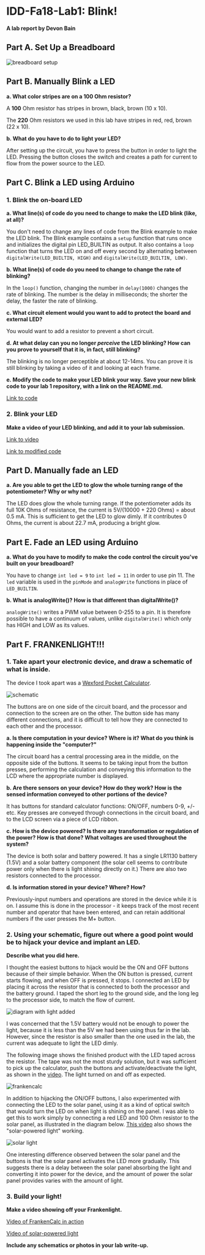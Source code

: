# IDD-Fa18-Lab1: Blink!

**A lab report by Devon Bain**

## Part A. Set Up a Breadboard

![breadboard setup](img/breadboard_setup.JPG)


## Part B. Manually Blink a LED

**a. What color stripes are on a 100 Ohm resistor?**

A **100** Ohm resistor has stripes in brown, black, brown (10 x 10).

The **220** Ohm resistors we used in this lab have stripes in red, red, brown (22 x 10).
 
**b. What do you have to do to light your LED?**

After setting up the circuit, you have to press the button in order to light the LED. Pressing the button closes the switch and creates a path for current to flow from the power source to the LED.


## Part C. Blink a LED using Arduino

### 1. Blink the on-board LED

**a. What line(s) of code do you need to change to make the LED blink (like, at all)?**

You don't need to change any lines of code from the Blink example to make the LED blink. The Blink example contains a `setup` function that runs once and initializes the digital pin LED_BUILTIN as output. It also contains a `loop` function that turns the LED on and off every second by alternating between `digitalWrite(LED_BUILTIN, HIGH)` and `digitalWrite(LED_BUILTIN, LOW)`.

**b. What line(s) of code do you need to change to change the rate of blinking?**

In the `loop()` function, changing the number in `delay(1000)` changes the rate of blinking. The number is the delay in milliseconds; the shorter the delay, the faster the rate of blinking.

**c. What circuit element would you want to add to protect the board and external LED?**

You would want to add a resistor to prevent a short circuit.
 
**d. At what delay can you no longer *perceive* the LED blinking? How can you prove to yourself that it is, in fact, still blinking?**

The blinking is no longer perceptible at about 12-14ms. You can prove it is still blinking by taking a video of it and looking at each frame.

**e. Modify the code to make your LED blink your way. Save your new blink code to your lab 1 repository, with a link on the README.md.**

[Link to code](scripts/myBlink/myBlink.ino)


### 2. Blink your LED

**Make a video of your LED blinking, and add it to your lab submission.**

[Link to video](https://youtu.be/4oMwgHRqEp0)

[Link to modified code](scripts/blink_pin9/blink_pin9.ino)


## Part D. Manually fade an LED

**a. Are you able to get the LED to glow the whole turning range of the potentiometer? Why or why not?**

The LED does glow the whole turning range. If the potentiometer adds its full 10K Ohms of resistance, the current is 5V/(10000 + 220 Ohms) = about 0.5 mA. This is sufficient to get the LED to glow dimly. If it contributes 0 Ohms, the current is about 22.7 mA, producing a bright glow.

## Part E. Fade an LED using Arduino

**a. What do you have to modify to make the code control the circuit you've built on your breadboard?**

You have to change `int led = 9` to `int led = 11` in order to use pin 11. The `led` variable is used in the `pinMode` and `analogWrite` functions in place of `LED_BUILTIN`.

**b. What is analogWrite()? How is that different than digitalWrite()?**

`analogWrite()` writes a PWM value between 0-255 to a pin. It is therefore possible to have a continuum of values, unlike `digitalWrite()` which only has HIGH and LOW as its values.


## Part F. FRANKENLIGHT!!!

### 1. Take apart your electronic device, and draw a schematic of what is inside. 

The device I took apart was a [Wexford Pocket Calculator](https://www.walgreens.com/store/c/wexford-pocket-calculator/ID=prod6163413-product).

![schematic](img/diagram.jpg)

The buttons are on one side of the circuit board, and the processor and connection to the screen are on the other. The button side has many different connections, and it is difficult to tell how they are connected to each other and the processor.

**a. Is there computation in your device? Where is it? What do you think is happening inside the "computer?"**

The circuit board has a central processing area in the middle, on the opposite side of the buttons. It seems to be taking input from the button presses, performing the calculation and conveying this information to the LCD where the appropriate number is displayed.

**b. Are there sensors on your device? How do they work? How is the sensed information conveyed to other portions of the device?**

It has buttons for standard calculator functions: ON/OFF, numbers 0-9, +/- etc. Key presses are conveyed through connections in the circuit board, and to the LCD screen via a piece of LCD ribbon.

**c. How is the device powered? Is there any transformation or regulation of the power? How is that done? What voltages are used throughout the system?**

The device is both solar and battery powered. It has a single LR1130 battery (1.5V) and a solar battery component (the solar cell seems to contribute power only when there is light shining directly on it.) There are also two resistors connected to the processor. 

**d. Is information stored in your device? Where? How?**

Previously-input numbers and operations are stored in the device while it is on. I assume this is done in the processor - it keeps track of the most recent number and operator that have been entered, and can retain additional numbers if the user presses the M+ button.

### 2. Using your schematic, figure out where a good point would be to hijack your device and implant an LED.

**Describe what you did here.**

I thought the easiest buttons to hijack would be the ON and OFF buttons because of their simple behavior. When the ON button is pressed, current starts flowing, and when OFF is pressed, it stops. I connected an LED by placing it across the resistor that is connected to both the processor and the battery ground. I taped the short leg to the ground side, and the long leg to the processor side, to match the flow of current.

![diagram with light added](img/diagram-with-light.jpeg)

I was concerned that the 1.5V battery would not be enough to power the light, because it is less than the 5V we had been using thus far in the lab. However, since the resistor is also smaller than the one used in the lab, the current was adequate to light the LED dimly.

The following image shows the finished product with the LED taped across the resistor. The tape was not the most sturdy solution, but it was sufficient to pick up the calculator, push the buttons and activate/deactivate the light, as shown in the [video](https://youtu.be/QWwZlxGdvoU). The light turned on and off as expected.

![frankencalc](img/frankencalc.JPG)

In addition to hijacking the ON/OFF buttons, I also experimented with connecting the LED to the solar panel, using it as a kind of optical switch that would turn the LED on when light is shining on the panel. I was able to get this to work simply by connecting a red LED and 100 Ohm resistor to the solar panel, as illustrated in the diagram below. [This video](https://youtu.be/aKs-B8LhTnk) also shows the "solar-powered light" working. 

![solar light](img/diagram-solar.JPG)

One interesting difference observed between the solar panel and the buttons is that the solar panel activates the LED more gradually. This suggests there is a delay between the solar panel absorbing the light and converting it into power for the device, and the amount of power the solar panel provides varies with the amount of light.

### 3. Build your light!

**Make a video showing off your Frankenlight.**

[Video of FrankenCalc in action](https://youtu.be/QWwZlxGdvoU)

[Video of solar-powered light](https://youtu.be/aKs-B8LhTnk)

**Include any schematics or photos in your lab write-up.**
